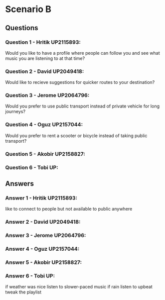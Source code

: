 # Scenario B

## Questions

### Question 1 - Hritik UP2115893:

Would you like to have a profile where people can follow you and see what music you are listening to at that time? 

### Question 2 - David UP2049418:

Would like to recieve suggestions for quicker routes to your destination?

### Question 3 - Jerome UP2064796:

Would you prefer to use public transport instead of private vehicle for long journeys?

### Question 4 - Oguz UP2157044:

Would you prefer to rent a scooter or bicycle instead of taking public transport?

### Question 5 - Akobir UP2158827:

### Question 6 - Tobi UP:

## Answers

### Answer 1 - Hritik UP2115893:

like to connect to people but not available to public anywhere

### Answer 2 - David UP2049418:

### Answer 3 - Jerome UP2064796:

### Answer 4 - Oguz UP2157044:

### Answer 5 - Akobir UP2158827:

### Answer 6 - Tobi UP:

if weather was nice listen to slower-paced music
if rain listen to upbeat
tweak the playlist
